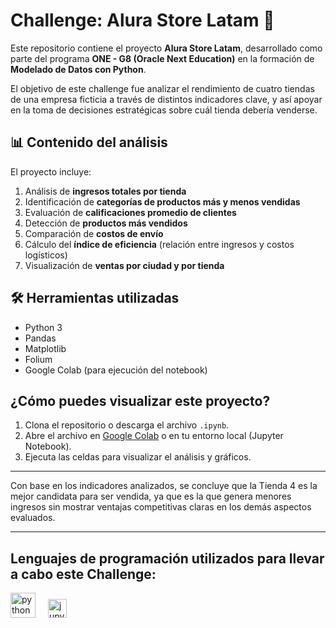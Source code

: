 # Challenge: Alura Store Latam 🛒

Este repositorio contiene el proyecto **Alura Store Latam**, desarrollado como parte del programa **ONE - G8 (Oracle Next Education)** en la formación de **Modelado de Datos con Python**.

El objetivo de este challenge fue analizar el rendimiento de cuatro tiendas de una empresa ficticia a través de distintos indicadores clave, y así apoyar en la toma de decisiones estratégicas sobre cuál tienda debería venderse.

## 📊 Contenido del análisis

El proyecto incluye:

1. Análisis de **ingresos totales por tienda**
2. Identificación de **categorías de productos más y menos vendidas**
3. Evaluación de **calificaciones promedio de clientes**
4. Detección de **productos más vendidos**
5. Comparación de **costos de envío**
6. Cálculo del **índice de eficiencia** (relación entre ingresos y costos logísticos)
7. Visualización de **ventas por ciudad y por tienda**

## 🛠️ Herramientas utilizadas

- Python 3  
- Pandas  
- Matplotlib  
- Folium  
- Google Colab (para ejecución del notebook)

## ¿Cómo puedes visualizar este proyecto?

1. Clona el repositorio o descarga el archivo `.ipynb`.
2. Abre el archivo en [Google Colab](https://colab.research.google.com/) o en tu entorno local (Jupyter Notebook).
3. Ejecuta las celdas para visualizar el análisis y gráficos.

---

Con base en los indicadores analizados, se concluye que la Tienda 4 es la mejor candidata para ser vendida, ya que es la que genera menores ingresos sin mostrar ventajas competitivas claras en los demás aspectos evaluados.

---

<h2 align="left">Lenguajes de programación utilizados para llevar a cabo este Challenge:</h2>

<div align="left">
  <img src="https://skillicons.dev/icons?i=python" height="40" alt="python logo" />
  <img width="12" />
  <img src="https://img.shields.io/badge/Jupyter%20Notebook-F37626.svg?style=flat&logo=jupyter&logoColor=white" height="30" alt="jupyter logo" />
</div>

